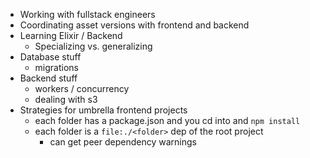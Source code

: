 - Working with fullstack engineers
- Coordinating asset versions with frontend and backend
- Learning Elixir / Backend
    - Specializing vs. generalizing
- Database stuff
    - migrations
- Backend stuff
    - workers / concurrency
    - dealing with s3
- Strategies for umbrella frontend projects
    - each folder has a package.json and you cd into and `npm install`
    - each folder is a `file:./<folder>` dep of the root project
        - can get peer dependency warnings
